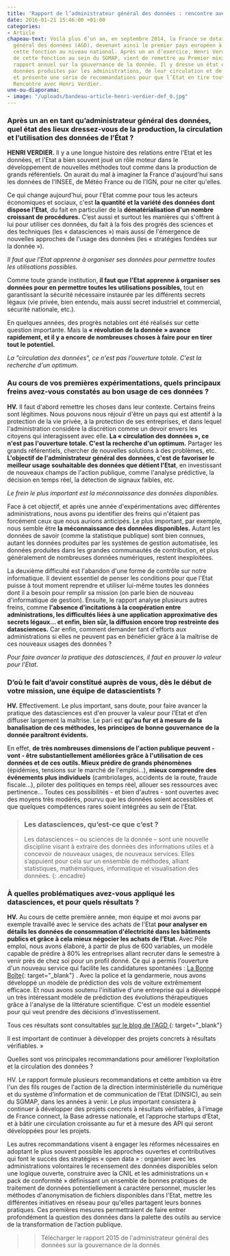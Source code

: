 ```yaml
---
title: 'Rapport de l’administrateur général des données : rencontre avec Henri Verdier'
date: 2016-01-21 15:46:00 +01:00
categories:
- Article
chapeau-text: Voilà plus d’un an, en septembre 2014, la France se dotait d’un administrateur
  général des données (AGD), devenant ainsi le premier pays européen à mettre en place
  cette fonction au niveau national. Après un an d’exercice, Henri Verdier, en charge
  de cette fonction au sein du SGMAP, vient de remettre au Premier ministre son premier
  rapport annuel sur la gouvernance de la donnée. Il y dresse un état des lieux des
  données produites par les administrations, de leur circulation et de leur exploitation,
  et présente une série de recommandations pour que l’Etat en tire tout le potentiel.
  Rencontre avec Henri Verdier.
une-ou-diaporama:
- image: "/uploads/bandeau-article-henri-verdier-def_0.jpg"
---
```


### Après un an en tant qu’administrateur général des données, quel état des lieux dressez-vous de la production, la circulation et l’utilisation des données de l’État ? 

**HENRI VERDIER.** Il y a une longue histoire des relations entre l'Etat et les données, et l'Etat a bien souvent joué un rôle moteur dans le développement de nouvelles méthodes tout comme dans la production de grands référentiels. On aurait du mal à imaginer la France d'aujourd'hui sans les données de l'INSEE, de Météo France ou de l'IGN, pour ne citer qu'elles.

Ce qui change aujourd'hui, pour l'Etat comme pour tous les acteurs économiques et sociaux, c'est **la quantité et la variété des données dont dispose l'Etat**, du fait en particulier de la **dématérialisation d'un nombre croissant de procédures.** C’est aussi et surtout les manières qui s'offrent à lui pour utiliser ces données, du fait à la fois des progrès des sciences et des techniques (les « datasciences ») mais aussi de l'émergence de nouvelles approches de l'usage des données (les « stratégies fondées sur la donnée »).


*Il faut que l'Etat apprenne à organiser ses données pour permettre toutes les utilisations possibles.*

 

Comme toute grande institution, **il faut que l'Etat apprenne à organiser ses données pour en permettre toutes les utilisations possibles,** tout en garantissant la sécurité nécessaire instaurée par les différents secrets légaux (vie privée, bien entendu, mais aussi secret industriel et commercial, sécurité nationale, etc.).

En quelques années, des progrès notables ont été réalisés sur cette question importante. Mais la **« révolution de la donnée » avance rapidement, et il y a encore de nombreuses choses à faire pour en tirer tout le potentiel.**

 
*La "circulation des données", ce n'est pas l'ouverture totale. C'est la recherche d'un optimum.* 


### Au cours de vos premières expérimentations, quels principaux freins avez-vous constatés au bon usage de ces données ?

**HV.** Il faut d'abord remettre les choses dans leur contexte. Certains freins sont légitimes. Nous pouvons nous réjouir d'être un pays qui est attentif à la protection de la vie privée, à la protection de ses entreprises, et dans lequel l'administration considère la discrétion comme un devoir envers les citoyens qui interagissent avec elle. **La « circulation des données », ce n'est pas l'ouverture totale. C'est la recherche d'un optimum.** Partager les grands référentiels, chercher de nouvelles solutions à des problèmes, etc. **L'objectif de l'administrateur général des données, c'est de favoriser le meilleur usage souhaitable des données que détient l'Etat**, en investissant de nouveaux champs de l'action publique, comme l'analyse prédictive, la décision en temps réel, la détection de signaux faibles, etc.


*Le frein le plus important est la méconnaissance des données disponibles.*

Face à cet objectif, et après une année d'expérimentations avec différentes administrations, nous avons pu identifier des freins qui n'étaient pas forcément ceux que nous aurions anticipés. Le plus important, par exemple, nous semble être **la méconnaissance des données disponibles.** Autant les données de savoir (comme la statistique publique) sont bien connues, autant les données produites par les systèmes de gestion automatisée, les données produites dans les grandes communautés de contribution, et plus généralement de nombreuses données numériques, restent inexploitées.

La deuxième difficulté est l'abandon d'une forme de contrôle sur notre informatique. Il devient essentiel de penser les conditions pour que l'Etat puisse à tout moment reprendre et utiliser lui-même toutes les données dont il a besoin pour remplir sa mission (on parle bien de nouveau d'informatique de gestion). Ensuite, le rapport analyse plusieurs autres freins, comme **l'absence d'incitations à la coopération entre administrations, les difficultés liées à une application approximative des secrets légaux... et enfin, bien sûr, la diffusion encore trop restreinte des datasciences.** Car enfin, comment demander tant d'efforts aux administrations si elles ne peuvent pas en bénéficier grâce à la maîtrise de ces nouveaux usages des données ?


*Pour faire avancer la pratique des datasciences, il faut en prouver la valeur pour l'Etat.*

### D’où le fait d’avoir constitué auprès de vous, dès le début de votre mission, une équipe de datascientists ?

**HV.** Effectivement. Le plus important, sans doute, pour faire avancer la pratique des datasciences est d'en prouver la valeur pour l'Etat et d’en diffuser largement la maîtrise. Le pari est **qu'au fur et à mesure de la banalisation de ces méthodes, les principes de bonne gouvernance de la donnée paraîtront évidents.**

En effet, **de très nombreuses dimensions de l'action publique peuvent - vont - être substantiellement améliorées grâce à l'utilisation de ces données et de ces outils. Mieux prédire de grands phénomènes** (épidémies, tensions sur le marché de l'emploi…), **mieux comprendre des événements plus individuels** (cambriolages, accidents de la route, fraude fiscale…), piloter des politiques en temps réel, allouer ses ressources avec pertinence... Toutes ces possibilités - et bien d'autres - sont ouvertes avec des moyens très modérés, pourvu que les données soient accessibles et que quelques compétences rares soient intégrées au sein de l'Etat.
 

> ### Les datasciences, qu’est-ce que c’est ?
>
>Les datasciences – ou sciences de la donnée – sont une nouvelle discipline visant à extraire des données des informations utiles et à concevoir de nouveaux usages, de nouveaux services. Elles s’appuient pour cela sur un ensemble de méthodes, alliant statistiques, mathématiques, informatique et visualisation des données.
{: .encadre}
 

### À quelles problématiques avez-vous appliqué les datasciences, et pour quels résultats ?

**HV.** Au cours de cette première année, mon équipe et moi avons par exemple travaillé avec le service des achats de l'Etat **pour analyser en détails les données de consommation d'électricité dans les bâtiments publics et grâce à cela mieux négocier les achats de l’Etat.** Avec Pôle emploi, nous avons élaboré, à partir de plus de 600 variables, un modèle capable de prédire à 80% les entreprises allant recruter dans le semestre à venir près de chez soi pour un profil donné. Ce qui a permis l'ouverture d'un nouveau service qui facilite les candidatures spontanées : [La Bonne Boîte](https://labonneboite.pole-emploi.fr/?utm_medium=web&utm_source=emploistore&utm_campaign=launch){: target="_blank"} . Avec la police et la gendarmerie, nous avons développé un modèle de prédiction des vols de voiture extrêmement efficace. Et nous avons soutenu l'initiative d'une entreprise qui a développé un très intéressant modèle de prédiction des évolutions thérapeutiques grâce à l'analyse de la littérature scientifique. C'est un modèle essentiel pour qui veut prendre des décisions d'investissement.

Tous ces résultats sont consultables [sur le blog de l'AGD
](https://agd.data.gouv.fr/){: target="_blank"}

Il est important de continuer à développer des projets concrets à résultats vérifiables. »

 

Quelles sont vos principales recommandations pour améliorer l’exploitation et la circulation des données ?

HV. Le rapport formule plusieurs recommandations et cette ambition va être l'un des fils rouges de l'action de la direction interministérielle du numérique et du système d’information et de communication de l’Etat (DINSIC), au sein du SGMAP, dans les années à venir. Le plus important consistera à continuer à développer des projets concrets à résultats vérifiables, à l’image de France connect, la Base adresse nationale, et l’approche startups d’Etat, et à bâtir une circulation croissante au fur et à mesure des API qui seront développées pour les projets.

Les autres recommandations visent à engager les réformes nécessaires en adoptant le plus souvent possible les approches ouvertes et contributives qui font le succès des stratégies « open data » : organiser avec les administrations volontaires le recensement des données disponibles selon une logique ouverte, construire avec la CNIL et les administrations un « pack de conformité » définissant un ensemble de bonnes pratiques de traitement de données potentiellement à caractère personnel, muscler les méthodes d'anonymisation de fichiers disponibles dans l'Etat, mettre les différentes initiatives en réseau pour qu'elles partagent leurs bonnes pratiques. Ces premières mesures permettraient de faire entrer profondément la question des données dans la palette des outils au service de la transformation de l’action publique.


>> Télécharger le rapport 2015 de l'administrateur général des données sur la gouvernance de la donnés
 
  
 





